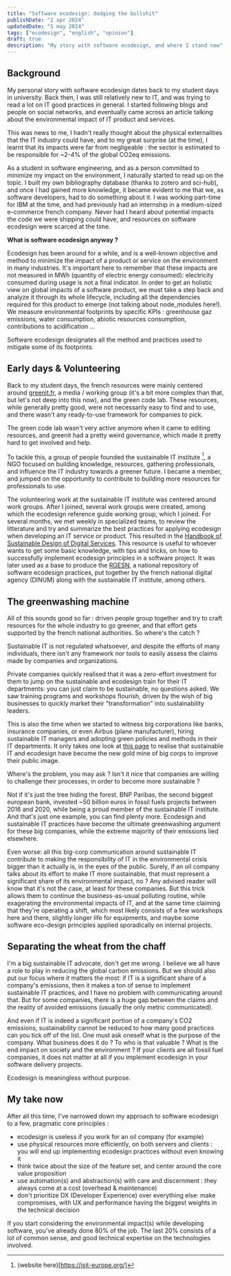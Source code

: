```yaml
---
title: "Software ecodesign: dodging the bullshit"
publishDate: "2 apr 2024"
updatedDate: "5 may 2024"
tags: ["ecodesign", "english", "opinion"]
draft: true
description: "My story with software ecodesign, and where I stand now"
---
```


## Background

My personal story with software ecodesign dates back to my student days in university. Back then, I was still relatively new to IT, and was trying to read a lot on IT good practices in general. I started following blogs and people on social networks, and eventually came across an article talking about the environmental impact of IT product and services. 

This was news to me, I hadn't really thought about the physical externalities that the IT industry could have, and to my great surprise (at the time), I learnt that its impacts were far from negligeable : the sector is estimated to be responsible for ~2-4% of the global CO2eq emissions.

As a student in software engineering, and as a person committed to minimize my impact on the environment, I naturally started to read up on the topic. I built my own bibliography database (thanks to zotero and sci-hub), and once I had gained more knowledge, it became evident to me that we, as software developers, had to do something about it. I was working part-time for IBM at the time, and had previously had an internship in a medium-sized e-commerce french company. Never had I heard about potential impacts the code we were shipping could have, and resources on software ecodesign were scarced at the time.

**What is software ecodesign anyway ?**

Ecodesign has been around for a while, and is a well-known objective and method to minimize the impact of a product or service on the environment in many industries. It's important here to remember that these impacts are not measured in MWh (quantity of electric energy consumed): electricity consumed during usage is not a final indicator. In order to get an holistic view on global impacts of a software product, we must take a step back and analyze it through its whole lifecycle, including all the dependencies required for this product to emerge (not talking about node_modules here!).
We measure environmental footprints by specific KPIs : greenhouse gaz emissions, water consumption, abiotic resources consumption, contributions to acidification ...

Software ecodesign designates all the method and practices used to mitigate some of its footprints. 

## Early days & Volunteering

Back to my student days, the french resources were mainly centered around [greenit.fr](https://greenit.fr), a media / working group (it's a bit more complex than that, but let's not deep into this now), and the green code lab.
These resources, while generally pretty good, were not necessarily easy to find and to use, and there wasn't any ready-to-use framework for companies to pick.

The green code lab wasn't very active anymore when it came to editing resources, and greenit had a pretty weird governance, which made it pretty hard to get involved and help.

To tackle this, a group of people founded the sustainable IT institute [^1], a NGO focused on building knowledge, resources, gathering professionals, and influence the IT industry towards a greener future. I became a member, and jumped on the opportunity to contribute to building more resources for professionals to use.

[^1]: (website here)[https://isit-europe.org/]

The volunteering work at the sustainable IT institute was centered around work groups. After I joined, several work groups were created, among which the ecodesign reference guide working group, which I joined. For several months, we met weekly in specialized teams, to review the litterature and try and summarize the best practices for applying ecodesign when developing an IT service or product. This resulted in the [Handbook of Sustainable Design of Digital Services](https://gr491.isit-europe.org/en/).
This resource is useful to whoever wants to get some basic knowledge, with tips and tricks, on how to successfully implement ecodesign principles in a software project. It was later used as a base to produce the [RGESN](https://ecoresponsable.numerique.gouv.fr/publications/referentiel-general-ecoconception/), a national repository of software ecodesign practices, put together by the french national digital agency (DINUM) along with the sustainable IT institute, among others.

## The greenwashing machine

All of this sounds good so far : driven people group together and try to craft resources for the whole industry to go greener, and that effort gets supported by the french national authorities. So where's the catch ?

Sustainable IT is not regulated whatsoever, and despite the efforts of many individuals, there isn't any framework nor tools to easily assess the claims made by companies and organizations.

Private companies quickly realised that it was a zero-effort investment for them to jump on the sustainable and ecodesign train for their IT departments: you can just claim to be sustainable, no questions asked. We saw training programs and workshops flourish, driven by the wish of big businesses to quickly market their "transformation" into sustainability leaders.

This is also the time when we started to witness big corporations like banks, insurance companies, or even Airbus (plane manufacturer), hiring sustainable IT managers and adopting green policies and methods in their IT departments.
It only takes one look at [this page](https://institutnr.org/nos-adherents) to realise that sustainable IT and ecodesign have become the new gold mine of big corps to improve their public image.

Where's the problem, you may ask ? Isn't it nice that companies are willing to challenge their processes, in order to become more sustainable ?

Not if it's just the tree hiding the forest. BNP Paribas, the second biggest european bank, invested ~50 billion euros in fossil fuels projects between 2016 and 2020, while being a proud member of the sustainable IT institute. And that's just one example, you can find plenty more. Ecodesign and sustainable IT practices have become the ultimate greenwashing argument for these big companies, while the extreme majority of their emissions lied elsewhere.

Even worse: all this big-corp communication around sustainable IT contribute to making the responsibility of IT in the environmental crisis bigger than it actually is, in the eyes of the public.
Surely, if an oil company talks about its effort to make IT more sustainable, that must represent a significant share of its environmental impact, no ?
Any advised reader will know that it's not the case, at least for these companies. But this trick allows them to continue the business-as-usual polluting routine, while exagerating the environmental impacts of IT, and at the same time claiming that they're operating a shift, which most likely consists of a few workshops here and there, slightly longer life for equipments, and maybe some software eco-design principles applied sporadically on internal projects.

## Separating the wheat from the chaff

I'm a big sustainable IT advocate, don't get me wrong. I believe we all have a role to play in reducing the global carbon emissions. But we should also put our focus where it matters the most: if IT is a significant share of a company's emissions, then it makes a ton of sense to implement sustainable IT practices, and I have no problem with communicating around that.
But for some companies, there is a huge gap between the claims and the reality of avoided emissions (usually the only metric communicated).

And even if IT is indeed a significant portion of a company's CO2 emissions, sustainability cannot be reduced to how many good practices can you tick off of the list.
One must ask oneself what is the purpose of the company. What business does it do ? To who is that valuable ? What is the end impact on society and the environment ?
If your clients are all fossil fuel companies, it does not matter at all if you implement ecodesign in your software delivery projects.

Ecodesign is meaningless without purpose.

## My take now

After all this time, I've narrowed down my approach to software ecodesign to a few, pragmatic core principles : 

- ecodesign is useless if you work for an oil company (for example)
- use physical resources more efficiently, on both servers and clients : you will end up implementing ecodesign practices without even knowing it
- think twice about the size of the feature set, and center around the core value proposition
- use automation(s) and abstraction(s) with care and discernment : they always come at a cost (overhead & maintenance)
- don't prioritize DX (Developer Experience) over everything else: make compromises, with UX and performance having the biggest weights in the technical decision

If you start considering the environmental impact(s) while developing software, you've already done 80% of the job. The last 20% consists of a lot of common sense, and good technical expertise on the technologies involved.

